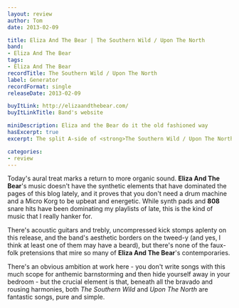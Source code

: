 ```yaml
---
layout: review
author: Tom
date: 2013-02-09

title: Eliza And The Bear | The Southern Wild / Upon The North
band:
- Eliza And The Bear
tags:
- Eliza And The Bear
recordTitle: The Southern Wild / Upon The North
label: Generator
recordFormat: single
releaseDate: 2013-02-09

buyItLink: http://elizaandthebear.com/
buyItLinkTitle: Band's website

miniDescription: Eliza and the Bear do it the old fashioned way
hasExcerpt: true
excerpt: The split A-side of <strong>The Southern Wild / Upon The North</strong> is simply a good band with good songs doing their thing really well.

categories:
- review
---
```


Today's aural treat marks a return to more organic sound. **Eliza And The Bear**'s music doesn't have the synthetic elements that have dominated the pages of this blog lately, and it proves that you don't need a drum machine and a Micro Korg to be upbeat and energetic. While synth pads and **808** snare hits have been dominating my playlists of late, this is the kind of music that I really hanker for.

There's acoustic guitars and trebly, uncompressed kick stomps aplenty on this release, and the band's aesthetic borders on the tweed-y (and yes, I think at least one of them may have a beard), but there's none of the faux-folk pretensions that mire so many of **Eliza And The Bear**'s contemporaries.

There's an obvious ambition at work here - you don't write songs with this much scope for anthemic barnstorming and then hide yourself away in your bedroom - but the crucial element is that, beneath all the bravado and rousing harmonies, both *The Southern Wild* and *Upon The North* are fantastic songs, pure and simple.
